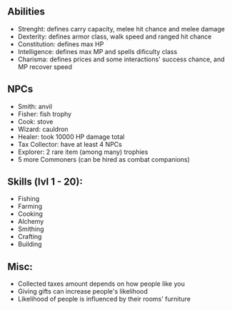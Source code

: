 ## Abilities

- Strenght: defines carry capacity, melee hit chance and melee damage
- Dexterity: defines armor class, walk speed and ranged hit chance
- Constitution: defines max HP
- Intelligence: defines max MP and spells dificulty class
- Charisma: defines prices and some interactions' success chance, and MP recover speed

## NPCs

- Smith: anvil
- Fisher: fish trophy
- Cook: stove
- Wizard: cauldron
- Healer: took 10000 HP damage total
- Tax Collector: have at least 4 NPCs
- Explorer: 2 rare item (among many) trophies
- 5 more Commoners (can be hired as combat companions)

## Skills (lvl 1 - 20):

- Fishing
- Farming
- Cooking
- Alchemy
- Smithing
- Crafting
- Building

## Misc:

- Collected taxes amount depends on how people like you
- Giving gifts can increase people's likelihood
- Likelihood of people is influenced by their rooms' furniture

